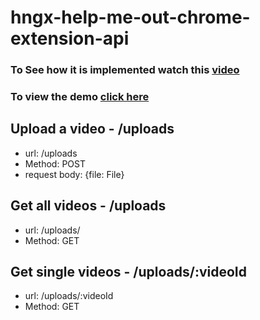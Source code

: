 # hngx-help-me-out-chrome-extension-api

### To See how it is implemented watch this <a href="https://drive.google.com/file/d/19w3I7nvs-npBVeLgTEgqL-lWNqY7llVq/view" target="_blank">video</a>

### To view the demo <a href="https://help-me-out-extension.onrender.com/uploads" target="_blank">click here </a>



## Upload a video  - /uploads

<ul>
  <li>url:  /uploads</li>
<li>Method: POST </li>
<li>request body:  {file: File}</li> 
</ul>



## Get all videos   - /uploads

<ul>
  <li>url:  /uploads/ </li>
<li>Method: GET</li>

</ul>



## Get single videos   -  /uploads/:videoId

<ul>
  <li>url:  /uploads/:videoId </li>
<li>Method: GET</li>
</ul>
